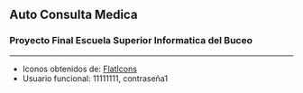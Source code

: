 ## Auto Consulta Medica
### Proyecto Final Escuela Superior Informatica del Buceo
---
- Iconos obtenidos de:
[FlatIcons](https://www.flaticon.com/home)
- Usuario funcional: 11111111, contraseña1
